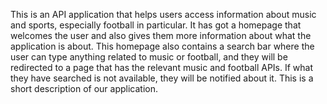 This is an API application that helps users access information about music and sports, especially football in particular. It has got a homepage that welcomes the user and also gives them more information about what the application is about. This homepage also contains a search bar where the user can type anything related to music or football, and they will be redirected to a page that has the relevant music and football APIs. If what they have searched is not available, they will be notified about it. This is a short description of our application.